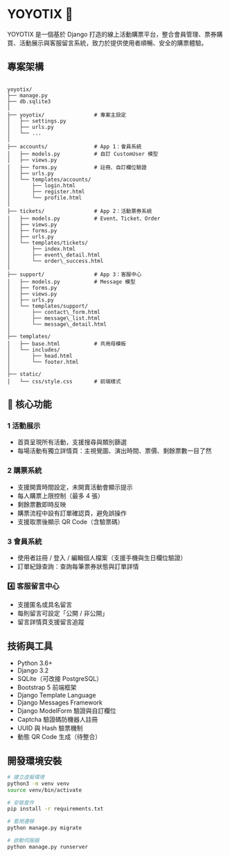 # YOYOTIX 🎫

YOYOTIX 是一個基於 Django 打造的線上活動購票平台，整合會員管理、票券購買、活動展示與客服留言系統，致力於提供使用者順暢、安全的購票體驗。

## 專案架構

```

yoyotix/
├── manage.py
├── db.sqlite3
│
├── yoyotix/                # 專案主設定
│   ├── settings.py
│   ├── urls.py
│   └── ...
│
├── accounts/               # App 1：會員系統
│   ├── models.py           # 自訂 CustomUser 模型
│   ├── views.py
│   ├── forms.py            # 註冊、自訂欄位驗證
│   ├── urls.py
│   └── templates/accounts/
│       ├── login.html
│       ├── register.html
│       └── profile.html
│
├── tickets/                # App 2：活動票券系統
│   ├── models.py           # Event、Ticket、Order
│   ├── views.py
│   ├── forms.py
│   ├── urls.py
│   └── templates/tickets/
│       ├── index.html
│       ├── event\_detail.html
│       └── order\_success.html
│
├── support/                # App 3：客服中心
│   ├── models.py           # Message 模型
│   ├── forms.py
│   ├── views.py
│   ├── urls.py
│   └── templates/support/
│       ├── contact\_form.html
│       ├── message\_list.html
│       └── message\_detail.html
│
├── templates/
│   ├── base.html           # 共用母模板
│   └── includes/
│       ├── head.html
│       └── footer.html
│
├── static/
│   └── css/style.css       # 前端樣式

````

## 🔧 核心功能

### 1️ 活動展示
- 首頁呈現所有活動，支援搜尋與類別篩選
- 每場活動有獨立詳情頁：主視覺圖、演出時間、票價、剩餘票數一目了然

### 2️ 購票系統
- 支援開賣時間設定，未開賣活動會顯示提示
- 每人購票上限控制（最多 4 張）
- 剩餘票數即時反映
- 購票流程中設有訂單確認頁，避免誤操作
- 支援取票後顯示 QR Code（含驗票碼）

### 3️ 會員系統
- 使用者註冊 / 登入 / 編輯個人檔案（支援手機與生日欄位驗證）
- 訂單紀錄查詢：查詢每筆票券狀態與訂單詳情

### 4️⃣ 客服留言中心
- 支援匿名或具名留言
- 每則留言可設定「公開 / 非公開」
- 留言詳情頁支援留言追蹤

##  技術與工具

- Python 3.6+
- Django 3.2
- SQLite（可改接 PostgreSQL）
- Bootstrap 5 前端框架
- Django Template Language
- Django Messages Framework
- Django ModelForm 驗證與自訂欄位
- Captcha 驗證碼防機器人註冊
- UUID 與 Hash 驗票機制
- 動態 QR Code 生成（待整合）

## 開發環境安裝

```bash
# 建立虛擬環境
python3 -m venv venv
source venv/bin/activate

# 安裝套件
pip install -r requirements.txt

# 套用遷移
python manage.py migrate

# 啟動伺服器
python manage.py runserver
````

